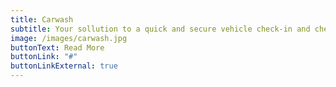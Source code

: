 ```yaml
---
title: Carwash
subtitle: Your sollution to a quick and secure vehicle check-in and check-out process.
image: /images/carwash.jpg
buttonText: Read More
buttonLink: "#"
buttonLinkExternal: true
---
```


